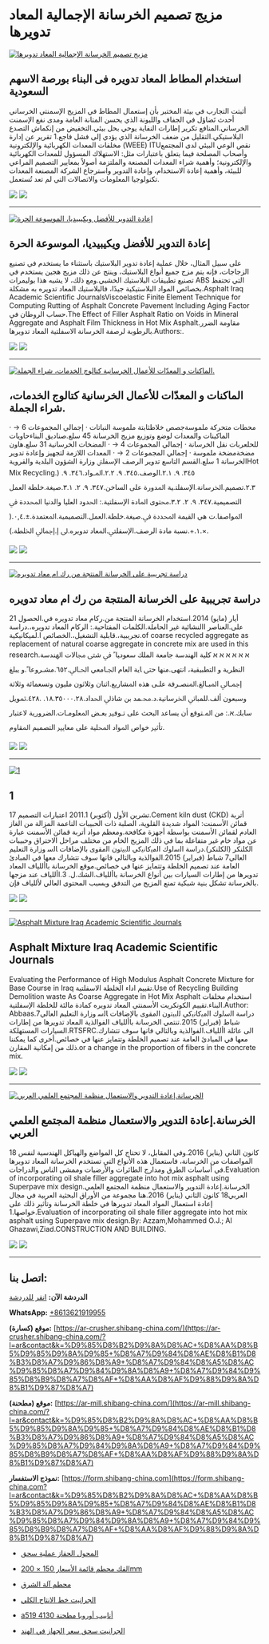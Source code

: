 # مزيج تصميم الخرسانة الإجمالية المعاد تدويرها

<a href="https://swt.shibang-china.com/?l=ar&img&k=%D9%85%D8%B2%D9%8A%D8%AC+%D8%AA%D8%B5%D9%85%D9%8A%D9%85+%D8%A7%D9%84%D8%AE%D8%B1%D8%B3%D8%A7%D9%86%D8%A9+%D8%A7%D9%84%D8%A5%D8%AC%D9%85%D8%A7%D9%84%D9%8A%D8%A9+%D8%A7%D9%84%D9%85%D8%B9%D8%A7%D8%AF+%D8%AA%D8%AF%D9%88%D9%8A%D8%B1%D9%87%D8%A7" target="_blank">![مزيج تصميم الخرسانة الإجمالية المعاد تدويرها](http://static.shibang-china.com/all-800x300/291.jpg)</a>

## استخدام المطاط المعاد تدويره فى البناء بورصة الاسهم السعودية
أثبتت التجارب في بيئة المختبر بأن إستعمال المطاط في المزيج الإسمنتي الخرساني أحدث تَضاؤل في الجفاف والليونة الذي يحسن المتانة العامة ومدى نفع الإسمنت الخرساني.المنافع تكرير إطارات النفاية يوحي بحل بيئي.التخفيض من إنكماش التصدع البلاستيكي.التقليل من ضعف الخرسانة الذي يؤدي إلى فشل فاجع.1 تقرير عن إدارة مخلفات المعدات الكهربائية والإلكترونية (WEEE) ITUنقص الوعي البيئي لدى المجتمع وأصحاب المصلحة فيما يتعلق باعتبارات مثل: الاستهلاك المسؤول للمعدات الكهربائية والإلكترونية؛ وأهمية شراء المعدات المصنعة والملتزمة أصولاً بمعايير التصميم المراعي للبيئة، وأهمية إعادة الاستخدام، وإعادة التدوير واسترجاع الشركة المصنعة المعدات تكنولوجيا المعلومات والاتصالات التي لم تعد تُستعمل.


<a href="https://whatsapp.shibangsoft.com/WhatsApp.php" target="_blank" title="WhatsApp">![](http://static.shibang-china.com/icon/whatsapp.png)</a> <a href="https://swt.shibang-china.com/?l=ar&icon&k=%D9%85%D8%B2%D9%8A%D8%AC+%D8%AA%D8%B5%D9%85%D9%8A%D9%85+%D8%A7%D9%84%D8%AE%D8%B1%D8%B3%D8%A7%D9%86%D8%A9+%D8%A7%D9%84%D8%A5%D8%AC%D9%85%D8%A7%D9%84%D9%8A%D8%A9+%D8%A7%D9%84%D9%85%D8%B9%D8%A7%D8%AF+%D8%AA%D8%AF%D9%88%D9%8A%D8%B1%D9%87%D8%A7" target="_blank">![](http://static.shibang-china.com/icon/chat-ar.png)</a>

---

<a href="https://swt.shibang-china.com/?l=ar&img&k=%D9%85%D8%B2%D9%8A%D8%AC+%D8%AA%D8%B5%D9%85%D9%8A%D9%85+%D8%A7%D9%84%D8%AE%D8%B1%D8%B3%D8%A7%D9%86%D8%A9+%D8%A7%D9%84%D8%A5%D8%AC%D9%85%D8%A7%D9%84%D9%8A%D8%A9+%D8%A7%D9%84%D9%85%D8%B9%D8%A7%D8%AF+%D8%AA%D8%AF%D9%88%D9%8A%D8%B1%D9%87%D8%A7" target="_blank">![إعادة التدوير للأفضل ويكيبيديا، الموسوعة الحرة](http://static.shibang-china.com/all-800x300/277.jpg)</a>

## إعادة التدوير للأفضل ويكيبيديا، الموسوعة الحرة
على سبيل المثال، خلال عملية إعادة تدوير البلاستيك باستثناء ما يستخدم في تصنيع الزجاجات، فإنه يتم مزج جميع أنواع البلاستيك، وينتج عن ذلك مزيج هجين يستخدم في تصنيع تطبيقات البلاستيك الخشبي.ومع ذلك، لا يشبه هذا بوليمرات ABS التي تحتفظ بخصائص المواد البلاستيكية جيدًا، فالبلاستيك المعاد تدويره به مشكلة.Asphalt Iraq Academic Scientific JournalsViscoelastic Finite Element Technique for Computing Rutting of Asphalt Concrete Pavement Including Aging Factor حساب الروطان في.The Effect of Filler Asphalt Ratio on Voids in Mineral Aggregate and Asphalt Film Thickness in Hot Mix Asphalt.مقاومة الضرر بالرطوبة لرصفة الخرسانة الاسفلتية المعاد تدويرها.Authors:.


<a href="https://whatsapp.shibangsoft.com/WhatsApp.php" target="_blank" title="WhatsApp">![](http://static.shibang-china.com/icon/whatsapp.png)</a> <a href="https://swt.shibang-china.com/?l=ar&icon&k=%D9%85%D8%B2%D9%8A%D8%AC+%D8%AA%D8%B5%D9%85%D9%8A%D9%85+%D8%A7%D9%84%D8%AE%D8%B1%D8%B3%D8%A7%D9%86%D8%A9+%D8%A7%D9%84%D8%A5%D8%AC%D9%85%D8%A7%D9%84%D9%8A%D8%A9+%D8%A7%D9%84%D9%85%D8%B9%D8%A7%D8%AF+%D8%AA%D8%AF%D9%88%D9%8A%D8%B1%D9%87%D8%A7" target="_blank">![](http://static.shibang-china.com/icon/chat-ar.png)</a>

---

<a href="https://swt.shibang-china.com/?l=ar&img&k=%D9%85%D8%B2%D9%8A%D8%AC+%D8%AA%D8%B5%D9%85%D9%8A%D9%85+%D8%A7%D9%84%D8%AE%D8%B1%D8%B3%D8%A7%D9%86%D8%A9+%D8%A7%D9%84%D8%A5%D8%AC%D9%85%D8%A7%D9%84%D9%8A%D8%A9+%D8%A7%D9%84%D9%85%D8%B9%D8%A7%D8%AF+%D8%AA%D8%AF%D9%88%D9%8A%D8%B1%D9%87%D8%A7" target="_blank">![الماكنات و المعدّات للأعمال الخرسانية كتالوج الخدمات، شراء الجملة.](http://static.shibang-china.com/all-800x300/798.jpg)</a>

## الماكنات و المعدّات للأعمال الخرسانية كتالوج الخدمات، شراء الجملة.
محطات متحركة ملموسةجصص خلاطثابتة ملموسة النباتات &middot; إجمالي المجموعات 6 → &middot; الماكينات والمعدات لوضع وتوزيع مزيج الخرسانة 45 سلع.صناديق البناءحاويات للحلعربات نقل الخرسانة &middot; إجمالي المجموعات 4 → &middot; المضخات الخرسانية 31 سلع.هاون مضخةمضخة ملموسة &middot; إجمالي المجموعات 2 → &middot; المعدات اللازمة لتجهيز وإعادة تدوير الخرسانة 1 سلع.ﺍﻟﻘﺴﻢ ﺍﻟﺘﺎﺳﻊ ﺗﺪﻭﻳﺮ ﺍﻟﺮﺻﻒ ﺍﻹﺳﻔﻠﱵ وزارة الشؤون البلدية والقرويةHot Mix Recycling.) ٣٤٥. ٩. ٢.١.ﺍﻟﻮﺻﻒ.٣٤٥. ٩. ٢.٢.ﺍﳌـﻮﺍﺩ.٣٤٦. ٩. ٢.٣.ﺗﺼﻤﻴﻢ.ﺍﳋﺮﺳﺎﻧﺔ.ﺍﻹﺳﻔﻠﺘ.ﻴﺔ ﺍﳌﺪﻭﺭﺓ ﻋﻠﻰ ﺍﻟﺴﺎﺧﻦ.٣٤٧. ٩. ٢. ٣.١.ﺻﻴﻐﺔ.ﺧﻠﻄﺔ ﺍﻟﻌﻤﻞ ﺍﻟﺘﺼﻤﻴﻤﻴﺔ.٣٤٧. ٩. ٢. ٣.٢.ﳏﺘﻮﻯ ﺍﳌﺎﺩﺓ ﺍﻹﺳﻔﻠﺘﻴﺔ.: ﺍﳊﺪﻭﺩ ﺍﻟﻌﻠﻴﺎ ﻭﺍﻟﺪﻧﻴﺎ ﺍﶈﺪﺩﺓ ﰲ ﺍﳌﻮﺍﺻﻔﺎ.ﺕ ﻫﻲ ﺍﻟﻘﻴﻤﺔ ﺍﶈﺪﺩﺓ ﰲ.ﺻﻴﻐﺔ.ﺧﻠﻄﺔ.ﺍﻟﻌﻤﻞ.ﺍﻟﺘﺼﻤﻴﻤﻴﺔ.ﺍﳌﻌﺘﻤﺪﺓ.±.٠,٤.( ×.١.+.ﻧﺴﺒﺔ ﻣﺎﺩﺓ ﺍﻟﺮﺻﻒ.ﺍﻹﺳﻔﻠﱵ.ﺍﳌﻌﺎﺩ ﺗﺪﻭﻳﺮﻩ.ﱃ ﺇ.ﺇﲨﺎﱄ ﺍﳋﻠﻄﺔ.).


<a href="https://whatsapp.shibangsoft.com/WhatsApp.php" target="_blank" title="WhatsApp">![](http://static.shibang-china.com/icon/whatsapp.png)</a> <a href="https://swt.shibang-china.com/?l=ar&icon&k=%D9%85%D8%B2%D9%8A%D8%AC+%D8%AA%D8%B5%D9%85%D9%8A%D9%85+%D8%A7%D9%84%D8%AE%D8%B1%D8%B3%D8%A7%D9%86%D8%A9+%D8%A7%D9%84%D8%A5%D8%AC%D9%85%D8%A7%D9%84%D9%8A%D8%A9+%D8%A7%D9%84%D9%85%D8%B9%D8%A7%D8%AF+%D8%AA%D8%AF%D9%88%D9%8A%D8%B1%D9%87%D8%A7" target="_blank">![](http://static.shibang-china.com/icon/chat-ar.png)</a>

---

<a href="https://swt.shibang-china.com/?l=ar&img&k=%D9%85%D8%B2%D9%8A%D8%AC+%D8%AA%D8%B5%D9%85%D9%8A%D9%85+%D8%A7%D9%84%D8%AE%D8%B1%D8%B3%D8%A7%D9%86%D8%A9+%D8%A7%D9%84%D8%A5%D8%AC%D9%85%D8%A7%D9%84%D9%8A%D8%A9+%D8%A7%D9%84%D9%85%D8%B9%D8%A7%D8%AF+%D8%AA%D8%AF%D9%88%D9%8A%D8%B1%D9%87%D8%A7" target="_blank">![دراسة تجريبية على الخرسانة المنتجة من رك ام معاد تدويره](http://static.shibang-china.com/all-800x300/1247.jpg)</a>

## دراسة تجريبية على الخرسانة المنتجة من رك ام معاد تدويره
21 أيار (مايو) 2014.استخدام الخرسانة المنتجة من.ركام معاد تدويره في.الحصول على.العناصر االنشائية غير الحاملة.الكلمات المفتاحية.: الركام المعاد تدويره،.دراسة تجريبية،.قابلية التشغيل،.الخصائص ا.لميكانيكية.of coarse recycled aggregate as replacement of natural coarse aggregate in concrete mix are used in this research.א א א א א א كلية الهندسة جامعة الملك سعودﻴﺎﹰ ﰲ ﺷﱴ ﳎﺎﻻﺕ ﺍﳍﻨﺪﺳﺔ ﺍﻟﻨﻈﺮﻳﺔ ﻭ ﺍﻟﺘﻄﺒﻴﻘﻴﺔ، ﺍﻧﺘﻬﻰ.ﻣﻨﻬﺎ ﺣﱴ ﺎﻳﺔ ﺍﻟﻌﺎﻡ ﺍﳉـﺎﻣﻌﻲ ﺍﳊـﺎﱄ.٦٥٢.ﻣﺸـﺮﻭﻋﺎﹰ.ﻭ ﻳﺒﻠﻎ ﺇﲨـﺎﱄ ﺍﳌﺒـﺎﻟﻎ.ﺍﳌﻨﺼـﺮﻓﺔ ﻋﻠـﻰ ﻫﺬﻩ ﺍﳌﺸﺎﺭﻳﻊ.ﺍﺛﻨﺎﻥ ﻭﺛﻼﺛﻮﻥ ﻣﻠﻴﻮﻥ ﻭﺗﺴﻌﻤﺎﺋﺔ ﻭﺛﻼﺛﺔ ﻭﺳﺒﻌﻮﻥ ﺃﻟﻒ.ﻟﻠﻤﺒﺎﱐ ﺍﳋﺮﺳﺎﻧﻴﺔ.ﺩ.ﳏ.ﻤﺪ ﺑﻦ ﺷﺎﺫﱄ ﺍﳊﺪﺍﺩ.١٨.٣٥٠٠٠.٢٨. .٤٢٨.ﲤﻮﻳﻞ ﺳﺎﺑﻚ.א.: ﻣﻦ ﺍﳌ.ﺘﻮﻗﻊ ﺃﻥ ﻳﺴﺎﻋﺪ ﺍﻟﺒﺤﺚ ﻋﻠﻰ ﺗـﻮﻓﲑ ﺑﻌـﺾ ﺍﳌﻌﻠﻮﻣـﺎﺕ.ﺍﻟﻀﺮﻭﺭﻳﺔ ﻻﻋﺘﺒﺎﺭ ﺗﺄﺛﲑ ﺧﻮﺍﺹ ﺍﳌﻮﺍﺩ ﺍﶈﻠﻴﺔ ﻋﻠﻰ ﻣﻌﺎﻳﲑ ﺍﻟﺘﺼﻤﻴﻢ ﺍﳌﻘﺎﻭﻡ.


<a href="https://whatsapp.shibangsoft.com/WhatsApp.php" target="_blank" title="WhatsApp">![](http://static.shibang-china.com/icon/whatsapp.png)</a> <a href="https://swt.shibang-china.com/?l=ar&icon&k=%D9%85%D8%B2%D9%8A%D8%AC+%D8%AA%D8%B5%D9%85%D9%8A%D9%85+%D8%A7%D9%84%D8%AE%D8%B1%D8%B3%D8%A7%D9%86%D8%A9+%D8%A7%D9%84%D8%A5%D8%AC%D9%85%D8%A7%D9%84%D9%8A%D8%A9+%D8%A7%D9%84%D9%85%D8%B9%D8%A7%D8%AF+%D8%AA%D8%AF%D9%88%D9%8A%D8%B1%D9%87%D8%A7" target="_blank">![](http://static.shibang-china.com/icon/chat-ar.png)</a>

---

<a href="https://swt.shibang-china.com/?l=ar&img&k=%D9%85%D8%B2%D9%8A%D8%AC+%D8%AA%D8%B5%D9%85%D9%8A%D9%85+%D8%A7%D9%84%D8%AE%D8%B1%D8%B3%D8%A7%D9%86%D8%A9+%D8%A7%D9%84%D8%A5%D8%AC%D9%85%D8%A7%D9%84%D9%8A%D8%A9+%D8%A7%D9%84%D9%85%D8%B9%D8%A7%D8%AF+%D8%AA%D8%AF%D9%88%D9%8A%D8%B1%D9%87%D8%A7" target="_blank">![1](http://static.shibang-china.com/all-800x300/332.jpg)</a>

## 1
17 تشرين الأول (أكتوبر) 2011.1 اعتبارات التصميم.Cement kiln dust (CKD) أتربة قمائن الأسمنت: المواد شديدة القلوية، الصلبة ذات الحبيبات الناعمة المزالة من الغاز العادم لقمائن الأسمنت بواسطة أجهزة مكافحة.ومعظم مواد أتربة قمائن الأسمنت عبارة عن مواد خام غير متفاعلة بما في ذلك المزيج الخام من مختلف مراحل الاحتراق وحبيبات الكلنكر (الكلنكر).دراﺳﺔ اﻟﺳﻟوك اﻟﻣﯾﮐﺎﻧﯾﮐﻲ ﻟﻟﺑﯾﺗون اﻟﻣﻘوى ﺑﺎﻹﺿﺎﻓﺎت ﺎﻟﺳ وزارة التعليم العالي7 شباط (فبراير) 2015.الفوالذية وبالتالي فانها سوف تتشارك معها في المبادئ العامة عند تصميم الخلطة وتتمايز عنها في خصائص.موقع الخرسانة باأللياف المعاد تدويرها من إطارات السيارات بين أنواع الخرسانة باأللياف.الشك.ل. 3.األلياف عند مزجها بالخرسانة تشكل بنية شبكية تمنع المزيج من التدفق وبسبب المحتوى العالي لأللياف فإن.


<a href="https://whatsapp.shibangsoft.com/WhatsApp.php" target="_blank" title="WhatsApp">![](http://static.shibang-china.com/icon/whatsapp.png)</a> <a href="https://swt.shibang-china.com/?l=ar&icon&k=%D9%85%D8%B2%D9%8A%D8%AC+%D8%AA%D8%B5%D9%85%D9%8A%D9%85+%D8%A7%D9%84%D8%AE%D8%B1%D8%B3%D8%A7%D9%86%D8%A9+%D8%A7%D9%84%D8%A5%D8%AC%D9%85%D8%A7%D9%84%D9%8A%D8%A9+%D8%A7%D9%84%D9%85%D8%B9%D8%A7%D8%AF+%D8%AA%D8%AF%D9%88%D9%8A%D8%B1%D9%87%D8%A7" target="_blank">![](http://static.shibang-china.com/icon/chat-ar.png)</a>

---

<a href="https://swt.shibang-china.com/?l=ar&img&k=%D9%85%D8%B2%D9%8A%D8%AC+%D8%AA%D8%B5%D9%85%D9%8A%D9%85+%D8%A7%D9%84%D8%AE%D8%B1%D8%B3%D8%A7%D9%86%D8%A9+%D8%A7%D9%84%D8%A5%D8%AC%D9%85%D8%A7%D9%84%D9%8A%D8%A9+%D8%A7%D9%84%D9%85%D8%B9%D8%A7%D8%AF+%D8%AA%D8%AF%D9%88%D9%8A%D8%B1%D9%87%D8%A7" target="_blank">![Asphalt Mixture Iraq Academic Scientific Journals](http://static.shibang-china.com/all-800x300/777.jpg)</a>

## Asphalt Mixture Iraq Academic Scientific Journals
Evaluating the Performance of High Modulus Asphalt Concrete Mixture for Base Course in Iraq تقييم اداء الخلطة الاسفلتية.Use of Recycling Building Demolition waste As Coarse Aggregate in Hot Mix Asphalt استخدام مخلفات البناء.تقييم الكونكريت الأسمنتي المعاد تدويره كمادة مالئة للخلطة الإسفلتية.Author: Abbaas.دراﺳﺔ اﻟﺳﻟوك اﻟﻣﯾﮐﺎﻧﯾﮐﻲ ﻟﻟﺑﯾﺗون اﻟﻣﻘوى ﺑﺎﻹﺿﺎﻓﺎت ﺎﻟﺳ وزارة التعليم العالي7 شباط (فبراير) 2015.تنتمي الخرسانة باأللياف الفوالذية المعاد تدويرها من إطارات السيارات المستهلكة.RTSFRC.الى عائلة األلياف.الفوالذية وبالتالي فانها سوف تتشارك معها في المبادئ العامة عند تصميم الخلطة وتتمايز عنها في خصائص.أخرى كما يمكننا ذلك من إمكانية المقارن.or a change in the proportion of fibers in the concrete mix.


<a href="https://whatsapp.shibangsoft.com/WhatsApp.php" target="_blank" title="WhatsApp">![](http://static.shibang-china.com/icon/whatsapp.png)</a> <a href="https://swt.shibang-china.com/?l=ar&icon&k=%D9%85%D8%B2%D9%8A%D8%AC+%D8%AA%D8%B5%D9%85%D9%8A%D9%85+%D8%A7%D9%84%D8%AE%D8%B1%D8%B3%D8%A7%D9%86%D8%A9+%D8%A7%D9%84%D8%A5%D8%AC%D9%85%D8%A7%D9%84%D9%8A%D8%A9+%D8%A7%D9%84%D9%85%D8%B9%D8%A7%D8%AF+%D8%AA%D8%AF%D9%88%D9%8A%D8%B1%D9%87%D8%A7" target="_blank">![](http://static.shibang-china.com/icon/chat-ar.png)</a>

---

<a href="https://swt.shibang-china.com/?l=ar&img&k=%D9%85%D8%B2%D9%8A%D8%AC+%D8%AA%D8%B5%D9%85%D9%8A%D9%85+%D8%A7%D9%84%D8%AE%D8%B1%D8%B3%D8%A7%D9%86%D8%A9+%D8%A7%D9%84%D8%A5%D8%AC%D9%85%D8%A7%D9%84%D9%8A%D8%A9+%D8%A7%D9%84%D9%85%D8%B9%D8%A7%D8%AF+%D8%AA%D8%AF%D9%88%D9%8A%D8%B1%D9%87%D8%A7" target="_blank">![الخرسانة.إعادة التدوير والاستعمال منظمة المجتمع العلمي العربي](http://static.shibang-china.com/all-800x300/444.jpg)</a>

## الخرسانة.إعادة التدوير والاستعمال منظمة المجتمع العلمي العربي
18 كانون الثاني (يناير) 2016.وفي المقابل، لا تحتاج كل المواضع والهياكل الهندسية لنفس المواصفات من الخرسانة، فاستعمال هذه الأنواع التي تستخدم الخرسانة المعاد تدويرها في أساسات الطرق ومدارج الطائرات والأرضيات وممشى الناس والدراجات.Evaluation of incorporating oil shale filler aggregate into hot mix asphalt using Superpave mix design.الخرسانة.إعادة التدوير والاستعمال منظمة المجتمع العلمي العربي18 كانون الثاني (يناير) 2016.هنا مجموعة من الأوراق البحثية العربية في مجال إعادة استعمال المواد المعاد تدويرها في خلطة الخرسانة وتأثير ذلك على خواصها.1.Evaluation of incorporating oil shale filler aggregate into hot mix asphalt using Superpave mix design.By: Azzam,Mohammed O.J.; Al Ghazawi,Ziad.CONSTRUCTION AND BUILDING.


<a href="https://whatsapp.shibangsoft.com/WhatsApp.php" target="_blank" title="WhatsApp">![](http://static.shibang-china.com/icon/whatsapp.png)</a> <a href="https://swt.shibang-china.com/?l=ar&icon&k=%D9%85%D8%B2%D9%8A%D8%AC+%D8%AA%D8%B5%D9%85%D9%8A%D9%85+%D8%A7%D9%84%D8%AE%D8%B1%D8%B3%D8%A7%D9%86%D8%A9+%D8%A7%D9%84%D8%A5%D8%AC%D9%85%D8%A7%D9%84%D9%8A%D8%A9+%D8%A7%D9%84%D9%85%D8%B9%D8%A7%D8%AF+%D8%AA%D8%AF%D9%88%D9%8A%D8%B1%D9%87%D8%A7" target="_blank">![](http://static.shibang-china.com/icon/chat-ar.png)</a>

---
## اتصل بنا:

**الدردشة الآن:** [انقر للدردشة](https://swt.shibang-china.com?l=ar&contact&k=%D9%85%D8%B2%D9%8A%D8%AC+%D8%AA%D8%B5%D9%85%D9%8A%D9%85+%D8%A7%D9%84%D8%AE%D8%B1%D8%B3%D8%A7%D9%86%D8%A9+%D8%A7%D9%84%D8%A5%D8%AC%D9%85%D8%A7%D9%84%D9%8A%D8%A9+%D8%A7%D9%84%D9%85%D8%B9%D8%A7%D8%AF+%D8%AA%D8%AF%D9%88%D9%8A%D8%B1%D9%87%D8%A7)

**WhatsApp:**  [+8613621919955](https://whatsapp.shibangsoft.com/WhatsApp.php)

**موقع (كسارة):** [https://ar-crusher.shibang-china.com/](https://ar-crusher.shibang-china.com/?l=ar&contact&k=%D9%85%D8%B2%D9%8A%D8%AC+%D8%AA%D8%B5%D9%85%D9%8A%D9%85+%D8%A7%D9%84%D8%AE%D8%B1%D8%B3%D8%A7%D9%86%D8%A9+%D8%A7%D9%84%D8%A5%D8%AC%D9%85%D8%A7%D9%84%D9%8A%D8%A9+%D8%A7%D9%84%D9%85%D8%B9%D8%A7%D8%AF+%D8%AA%D8%AF%D9%88%D9%8A%D8%B1%D9%87%D8%A7)

**موقع (مطحنة):** [https://ar-mill.shibang-china.com/](https://ar-mill.shibang-china.com/?l=ar&contact&k=%D9%85%D8%B2%D9%8A%D8%AC+%D8%AA%D8%B5%D9%85%D9%8A%D9%85+%D8%A7%D9%84%D8%AE%D8%B1%D8%B3%D8%A7%D9%86%D8%A9+%D8%A7%D9%84%D8%A5%D8%AC%D9%85%D8%A7%D9%84%D9%8A%D8%A9+%D8%A7%D9%84%D9%85%D8%B9%D8%A7%D8%AF+%D8%AA%D8%AF%D9%88%D9%8A%D8%B1%D9%87%D8%A7)

**نموذج الاستفسار:** [https://form.shibang-china.com](https://form.shibang-china.com?l=ar&contact&k=%D9%85%D8%B2%D9%8A%D8%AC+%D8%AA%D8%B5%D9%85%D9%8A%D9%85+%D8%A7%D9%84%D8%AE%D8%B1%D8%B3%D8%A7%D9%86%D8%A9+%D8%A7%D9%84%D8%A5%D8%AC%D9%85%D8%A7%D9%84%D9%8A%D8%A9+%D8%A7%D9%84%D9%85%D8%B9%D8%A7%D8%AF+%D8%AA%D8%AF%D9%88%D9%8A%D8%B1%D9%87%D8%A7)

* [المحول الحفاز عملية سحق](../29/%D8%A7%D9%84%D9%85%D8%AD%D9%88%D9%84%20%D8%A7%D9%84%D8%AD%D9%81%D8%A7%D8%B2%20%D8%B9%D9%85%D9%84%D9%8A%D8%A9%20%D8%B3%D8%AD%D9%82.md)

* [الفك محطم قائمة الأسعار 150 × 200mm](../26/%D8%A7%D9%84%D9%81%D9%83%20%D9%85%D8%AD%D8%B7%D9%85%20%D9%82%D8%A7%D8%A6%D9%85%D8%A9%20%D8%A7%D9%84%D8%A3%D8%B3%D8%B9%D8%A7%D8%B1%20150%20%C3%97%20200mm.md)

* [محطم آلة الشرق](../26/%D9%85%D8%AD%D8%B7%D9%85%20%D8%A2%D9%84%D8%A9%20%D8%A7%D9%84%D8%B4%D8%B1%D9%82.md)

* [الجرانيت خط الانتاج الكلي](../29/%D8%A7%D9%84%D8%AC%D8%B1%D8%A7%D9%86%D9%8A%D8%AA%20%D8%AE%D8%B7%20%D8%A7%D9%84%D8%A7%D9%86%D8%AA%D8%A7%D8%AC%20%D8%A7%D9%84%D9%83%D9%84%D9%8A.md)

* [a519 4130 أنابيب أوروبا مطحنة](../29/a519%204130%20%D8%A3%D9%86%D8%A7%D8%A8%D9%8A%D8%A8%20%D8%A3%D9%88%D8%B1%D9%88%D8%A8%D8%A7%20%D9%85%D8%B7%D8%AD%D9%86%D8%A9.md)

* [الجرانيت سحق سعر الجهاز في الهند](../26/%D8%A7%D9%84%D8%AC%D8%B1%D8%A7%D9%86%D9%8A%D8%AA%20%D8%B3%D8%AD%D9%82%20%D8%B3%D8%B9%D8%B1%20%D8%A7%D9%84%D8%AC%D9%87%D8%A7%D8%B2%20%D9%81%D9%8A%20%D8%A7%D9%84%D9%87%D9%86%D8%AF.md)